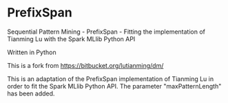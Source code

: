 # PrefixSpan
Sequential Pattern Mining - PrefixSpan - Fitting the implementation of Tianming Lu with the Spark MLlib Python API

Written in Python

This is a fork from https://bitbucket.org/lutianming/dm/

This is an adaptation of the PrefixSpan implementation of Tianming Lu in order to fit the Spark MLlib Python API.
The parameter "maxPatternLength" has been added.
